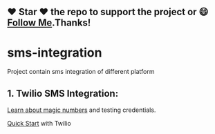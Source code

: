 
## :heart: Star :heart: the repo to support the project or :smile:[Follow Me](https://github.com/harsh6768).Thanks!


# sms-integration
Project contain sms integration of different platform

## 1. Twilio SMS Integration:
      
 [Learn about magic numbers](https://www.twilio.com/blog/2018/04/twilio-test-credentials-magic-numbers.html) and testing credentials. 
 
 [Quick Start](https://www.twilio.com/docs/sms/quickstart/node#send-an-outbound-sms-message-with-nodejs) with Twilio

